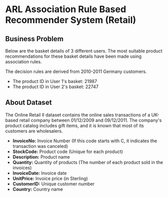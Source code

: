 
# ARL Association Rule Based Recommender System (Retail)

## Business Problem

Below are the basket details of 3 different users. The most suitable product recommendations for these basket details have been made using association rules.

The decision rules are derived from 2010-2011 Germany customers.

* The product ID in User 1's basket: 21987
* The product ID in User 2's basket: 22747

## About Dataset

The Online Retail II dataset contains the online sales transactions of a UK-based retail company between 01/12/2009 and 09/12/2011. The company's product catalog includes gift items, and it is known that most of its customers are wholesalers.

* **InvoiceNo:** Invoice Number (If this code starts with C, it indicates the transaction was canceled)
* **StockCode:** Product code (Unique for each product)
* **Description:** Product name
* **Quantity:** Quantity of products (The number of each product sold in the invoices)
* **InvoiceDate:** Invoice date
* **UnitPrice:** Invoice price (in Sterling)
* **CustomerID:** Unique customer number
* **Country:** Country name
